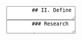 <section data-markdown>
    <textarea data-template>
        ## II. Define
    </textarea>
</section>

<section data-markdown>
    <textarea data-template>
        ### Research

        - 2dehands
        - Marketplace
        - vakantieveilingen 
    </textarea>
</section>



<section data-markdown>
    <textarea data-template>
        ### ThePhoneMarket

        - Simpel te gebruiken
        - Ernstigheid uistralen
        - Alle soorten gebruikers
    </textarea>
</section>
